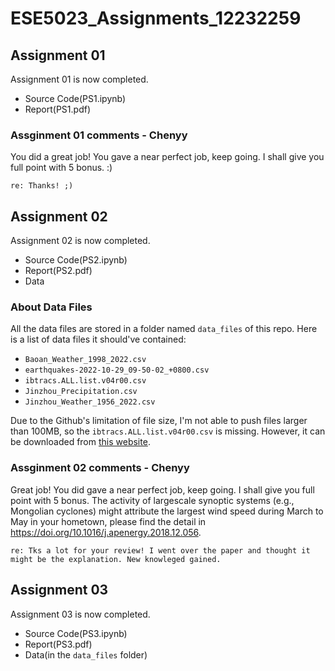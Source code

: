 # ESE5023_Assignments_12232259

## Assignment 01

Assignment 01 is now completed.

- Source Code(PS1.ipynb)
- Report(PS1.pdf)

### Assginment 01 comments - Chenyy
You did a great job! You gave a near perfect job, keep going. I shall give you full point with 5 bonus. :)

	re: Thanks! ;)

## Assignment 02

Assignment 02 is now completed.

- Source Code(PS2.ipynb)
- Report(PS2.pdf)
- Data

### About Data Files
All the data files are stored in a folder named `data_files` of this repo. Here is a list of data files it should've contained:

- `Baoan_Weather_1998_2022.csv`
- `earthquakes-2022-10-29_09-50-02_+0800.csv`
- `ibtracs.ALL.list.v04r00.csv`
- `Jinzhou_Precipitation.csv`
- `Jinzhou_Weather_1956_2022.csv`

Due to the Github's limitation of file size, I'm not able to push files larger than 100MB, so the `ibtracs.ALL.list.v04r00.csv` is missing.
However, it can be downloaded from [this website](https://www.ncei.noaa.gov/products/international-best-track-archive?name=ibtracs-data).

### Assginment 02 comments - Chenyy
Great job! You did gave a near perfect job, keep going. I shall give you full point with 5 bonus.
The activity of largescale synoptic systems (e.g., Mongolian cyclones) might attribute the largest wind speed during March to May in your hometown, please find the detail in https://doi.org/10.1016/j.apenergy.2018.12.056.

	re: Tks a lot for your review! I went over the paper and thought it might be the explanation. New knowleged gained.
	
## Assignment 03

Assignment 03 is now completed.

- Source Code(PS3.ipynb)
- Report(PS3.pdf)
- Data(in the `data_files` folder)
